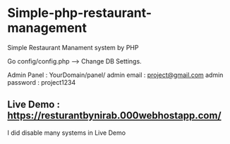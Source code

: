 # Simple-php-restaurant-management
Simple Restaurant Manament system by PHP

Go config/config.php
--> Change DB Settings.

Admin Panel : YourDomain/panel/
admin email : project@gmail.com
admin password : project1234

Live Demo : https://resturantbynirab.000webhostapp.com/
-
I did disable many systems in Live Demo
